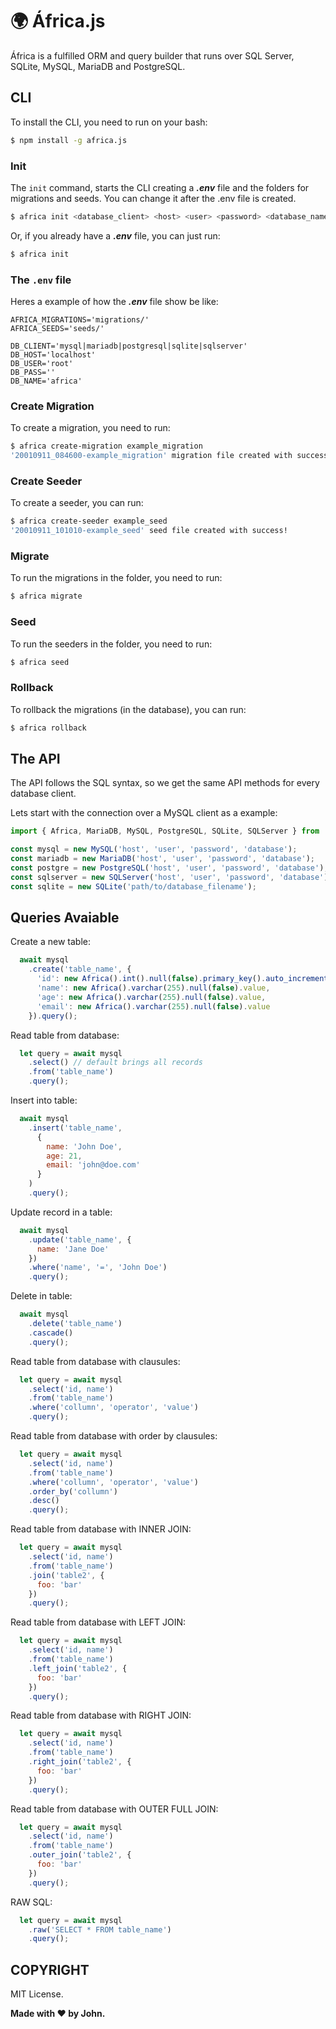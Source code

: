 # :earth_africa: África.js
África is a fulfilled ORM and query builder that runs over SQL Server, SQLite, MySQL, MariaDB and PostgreSQL.

## CLI

To install the CLI, you need to run on your bash:
```bash
$ npm install -g africa.js
```

### Init

The ```init``` command, starts the CLI creating a ***.env*** file and the folders for migrations and seeds. You can change it after the .env file is created.

```bash
$ africa init <database_client> <host> <user> <password> <database_name>
```

Or, if you already have a ***.env*** file, you can just run:
```bash
$ africa init
```

### The ```.env``` file

Heres a example of how the ***.env*** file show be like:

```
AFRICA_MIGRATIONS='migrations/'
AFRICA_SEEDS='seeds/'

DB_CLIENT='mysql|mariadb|postgresql|sqlite|sqlserver'
DB_HOST='localhost'
DB_USER='root'
DB_PASS=''
DB_NAME='africa'
```

### Create Migration

To create a migration, you need to run:

```bash
$ africa create-migration example_migration
'20010911_084600-example_migration' migration file created with success!
```

### Create Seeder

To create a seeder, you can run:

```bash
$ africa create-seeder example_seed
'20010911_101010-example_seed' seed file created with success!
```

### Migrate

To run the migrations in the folder, you need to run:
```bash
$ africa migrate
```

### Seed

To run the seeders in the folder, you need to run:
```bash
$ africa seed
```

### Rollback

To rollback the migrations (in the database), you can run:
```bash
$ africa rollback
```

## The API

The API follows the SQL syntax, so we get the same API methods for every database client.

Lets start with the connection over a MySQL client as a example:

```javascript
import { Africa, MariaDB, MySQL, PostgreSQL, SQLite, SQLServer } from 'africa.js';

const mysql = new MySQL('host', 'user', 'password', 'database');
const mariadb = new MariaDB('host', 'user', 'password', 'database');
const postgre = new PostgreSQL('host', 'user', 'password', 'database');
const sqlserver = new SQLServer('host', 'user', 'password', 'database');
const sqlite = new SQLite('path/to/database_filename');
```

## Queries Avaiable

Create a new table:
```javascript
  await mysql
    .create('table_name', {
      'id': new Africa().int().null(false).primary_key().auto_increment().value,
      'name': new Africa().varchar(255).null(false).value,
      'age': new Africa().varchar(255).null(false).value,
      'email': new Africa().varchar(255).null(false).value
    }).query();
```

Read table from database:
```javascript
  let query = await mysql
    .select() // default brings all records
    .from('table_name')
    .query();
```

Insert into table:
```javascript
  await mysql
    .insert('table_name',
      {
        name: 'John Doe',
        age: 21,
        email: 'john@doe.com'
      }
    )
    .query();
```

Update record in a table:
```javascript
  await mysql
    .update('table_name', {
      name: 'Jane Doe'
    })
    .where('name', '=', 'John Doe')
    .query();
```

Delete in table:
```javascript
  await mysql
    .delete('table_name')
    .cascade()
    .query();
```

Read table from database with clausules:
```javascript
  let query = await mysql
    .select('id, name')
    .from('table_name')
    .where('collumn', 'operator', 'value')
    .query();
```

Read table from database with order by clausules:
```javascript
  let query = await mysql
    .select('id, name')
    .from('table_name')
    .where('collumn', 'operator', 'value')
    .order_by('collumn')
    .desc()
    .query();
```

Read table from database with INNER JOIN:
```javascript
  let query = await mysql
    .select('id, name')
    .from('table_name')
    .join('table2', {
      foo: 'bar'
    })
    .query();
```

Read table from database with LEFT JOIN:
```javascript
  let query = await mysql
    .select('id, name')
    .from('table_name')
    .left_join('table2', {
      foo: 'bar'
    })
    .query();
```

Read table from database with RIGHT JOIN:
```javascript
  let query = await mysql
    .select('id, name')
    .from('table_name')
    .right_join('table2', {
      foo: 'bar'
    })
    .query();
```

Read table from database with OUTER FULL JOIN:
```javascript
  let query = await mysql
    .select('id, name')
    .from('table_name')
    .outer_join('table2', {
      foo: 'bar'
    })
    .query();
```

RAW SQL:
```javascript
  let query = await mysql
    .raw('SELECT * FROM table_name')
    .query();
```

## COPYRIGHT

MIT License.

**Made with :hearts: by John.**

